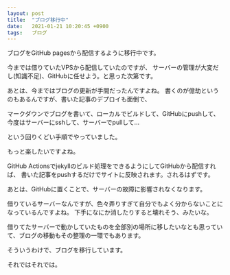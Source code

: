 ```yaml
---
layout: post
title:  "ブログ移行中"
date:   2021-01-21 10:20:45 +0900
tags:   ブログ
---
```


ブログをGitHub pagesから配信するように移行中です。

今までは借りていたVPSから配信していたのですが、
サーバーの管理が大変だし(知識不足)、GitHubに任せよう。と思った次第です。

あとは、今まではブログの更新が手間だったんですよね。
書くのが億劫というのもあるんですが、書いた記事のデプロイも面倒で、

マークダウンでブログを書いて、ローカルでビルドして、GitHubにpushして、今度はサーバーにsshして、サーバーでpullして...

という回りくどい手順でやっていました。

もっと楽したいですよね。

GitHub Actionsでjekyllのビルド処理をできるようにしてGitHubから配信すれば、
書いた記事をpushするだけでサイトに反映されます。されるはずです。

あとは、GitHubに置くことで、サーバーの故障に影響されなくなります。

借りているサーバーなんですが、色々弄りすぎて自分でもよく分からないことになっているんですよね。
下手になにか消したりすると壊れそう、みたいな。

借りてたサーバーで動かしていたものを全部別の場所に移したいなとも思っていて、ブログの移動もその整理の一環でもあります。

そういうわけで、ブログを移行しています。

それではそれでは。

